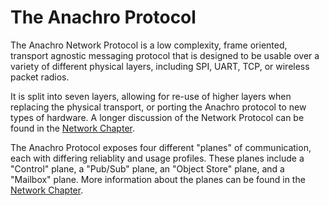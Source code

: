 # The Anachro Protocol

The Anachro Network Protocol is a low complexity, frame oriented, transport agnostic messaging protocol that is designed to be usable over a variety of different physical layers, including SPI, UART, TCP, or wireless packet radios.

It is split into seven layers, allowing for re-use of higher layers when replacing the physical transport, or porting the Anachro protocol to new types of hardware. A longer discussion of the Network Protocol can be found in the [Network Chapter](../network/intro.md).

The Anachro Protocol exposes four different "planes" of communication, each with differing reliablity and usage profiles. These planes include a "Control" plane, a "Pub/Sub" plane, an "Object Store" plane, and a "Mailbox" plane. More information about the planes can be found in the [Network Chapter](../network/intro.md).
